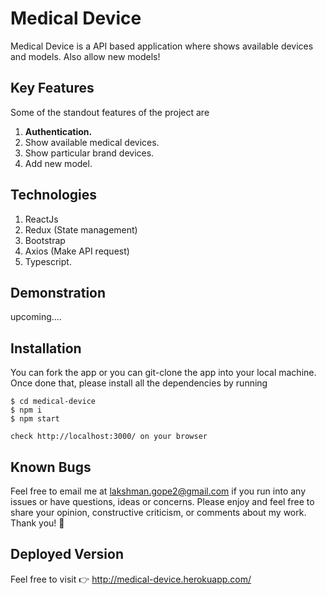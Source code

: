 # Medical Device

Medical Device is a API based application where shows available devices and models. Also allow new models!

## Key Features
Some of the standout features of the project are

1. <b>Authentication.</b>
2. Show available medical devices.
3. Show particular brand devices.
4. Add new model.
 

## Technologies
 
1. ReactJs
2. Redux (State management)
3. Bootstrap
4. Axios (Make API request)
5. Typescript.

## Demonstration
upcoming....

## Installation
You can fork the app or you can git-clone the app into your local machine. Once done that, please install all the
dependencies by running
```
$ cd medical-device
$ npm i
$ npm start

check http://localhost:3000/ on your browser
```

## Known Bugs

Feel free to email me at lakshman.gope2@gmail.com if you run into any issues or have questions, ideas or concerns. Please enjoy
and feel free to share your opinion, constructive criticism, or comments about my work. Thank you! 🙂

## Deployed Version

Feel free to visit 👉  http://medical-device.herokuapp.com/
